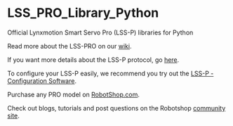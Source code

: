 # LSS_PRO_Library_Python

Official Lynxmotion Smart Servo Pro (LSS-P) libraries for Python

Read more about the LSS-PRO on our [wiki](https://wiki.lynxmotion.com/info/wiki/lynxmotion/view/lynxmotion-smart-servo-pro/).

If you want more details about the LSS-P protocol, go [here](https://wiki.lynxmotion.com/info/wiki/lynxmotion/view/lynxmotion-smart-servo-pro/lss-p-communication-protocol/).

To configure your LSS-P easily, we recommend you try out the [LSS-P - Configuration Software](https://wiki.lynxmotion.com/info/wiki/lynxmotion/view/lynxmotion-smart-servo-pro/lss-p-configuration-software/).

Purchase any PRO model on [RobotShop.com](https://www.robotshop.com/collections/lynxmotion-smart-servos-pro).

Check out blogs, tutorials and post questions on the Robotshop [community site](https://community.robotshop.com/).
